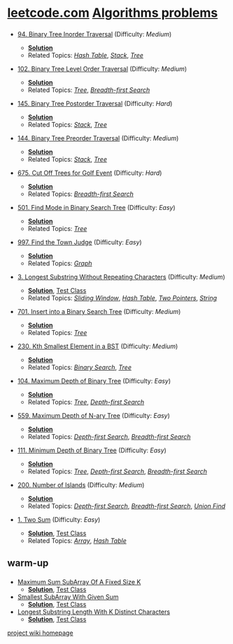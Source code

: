 # [leetcode.com](https://leetcode.com/) [Algorithms problems](https://leetcode.com/problemset/algorithms/)

###
* [94. Binary Tree Inorder Traversal](https://leetcode.com/problems/binary-tree-inorder-traversal/) (Difficulty: *Medium*)
    * [**Solution**](https://github.com/cenkc/leetcode-studies/blob/master/src/main/java/com/cenkc/leetcode/study/all/BinaryTreeInorderTraversal.java)
    * Related Topics: [*Hash Table*](https://leetcode.com/tag/hash-table/), [*Stack*](https://leetcode.com/tag/stack/), [*Tree*](https://leetcode.com/tag/tree/)
* [102. Binary Tree Level Order Traversal](https://leetcode.com/problems/binary-tree-level-order-traversal/) (Difficulty: *Medium*)
    * [**Solution**](https://github.com/cenkc/leetcode-studies/blob/master/src/main/java/com/cenkc/leetcode/study/all/BinaryTreeLevelOrderTraversal.java)
    * Related Topics: [*Tree*](https://leetcode.com/tag/tree/), [*Breadth-first Search*](https://leetcode.com/tag/breadth-first-search/) 
* [145. Binary Tree Postorder Traversal](https://leetcode.com/problems/binary-tree-postorder-traversal/) (Difficulty: *Hard*)
    * [**Solution**](https://github.com/cenkc/leetcode-studies/blob/master/src/main/java/com/cenkc/leetcode/study/all/BinaryTreePostorderTraversal.java)
    * Related Topics: [*Stack*](https://leetcode.com/tag/stack/), [*Tree*](https://leetcode.com/tag/tree/)
* [144. Binary Tree Preorder Traversal](https://leetcode.com/problems/binary-tree-preorder-traversal/) (Difficulty: *Medium*)
    * [**Solution**](https://github.com/cenkc/leetcode-studies/blob/master/src/main/java/com/cenkc/leetcode/study/all/BinaryTreePreorderTraversal.java)
    * Related Topics: [*Stack*](https://leetcode.com/tag/stack/), [*Tree*](https://leetcode.com/tag/tree/)
* [675. Cut Off Trees for Golf Event](https://leetcode.com/problems/cut-off-trees-for-golf-event/) (Difficulty: *Hard*)
    * [**Solution**](https://github.com/cenkc/leetcode-studies/blob/master/src/main/java/com/cenkc/leetcode/study/all/CutOffTreesForGolfEvent.java)
    * Related Topics: [*Breadth-first Search*](https://leetcode.com/tag/breadth-first-search/)
* [501. Find Mode in Binary Search Tree](https://leetcode.com/problems/find-mode-in-binary-search-tree/) (Difficulty: *Easy*)
    * [**Solution**](https://github.com/cenkc/leetcode-studies/blob/master/src/main/java/com/cenkc/leetcode/study/all/FindModeInBinarySearchTree.java)
    * Related Topics: [*Tree*](https://leetcode.com/tag/tree/)
* [997. Find the Town Judge](https://leetcode.com/problems/find-the-town-judge/) (Difficulty: *Easy*)
    * [**Solution**](https://github.com/cenkc/leetcode-studies/blob/master/src/main/java/com/cenkc/leetcode/study/all/FindTheTownJudge.java)
    * Related Topics: [*Graph*](https://leetcode.com/tag/graph/)
* [3. Longest Substring Without Repeating Characters](https://leetcode.com/problems/longest-substring-without-repeating-characters/) (Difficulty: *Medium*) 
    * [**Solution**](https://github.com/cenkc/leetcode-studies/blob/master/src/main/java/com/cenkc/leetcode/study/all/LongestSubstrWithoutRepeatingChars.java), [Test Class](https://github.com/cenkc/leetcode-studies/blob/master/src/test/java/com/cenkc/leetcode/study/all/LongestSubstrWithoutRepeatingCharsTest.java)
    * Related Topics: [*Sliding Window*](https://leetcode.com/tag/sliding-window/), [*Hash Table*](https://leetcode.com/tag/hash-table/), [*Two Pointers*](https://leetcode.com/tag/two-pointers/), [*String*](https://leetcode.com/tag/string/)
* [701. Insert into a Binary Search Tree](https://leetcode.com/problems/insert-into-a-binary-search-tree/) (Difficulty: *Medium*)
    * [**Solution**](https://github.com/cenkc/leetcode-studies/blob/master/src/main/java/com/cenkc/leetcode/study/all/InsertIntoABinarySearchTree.java)
    * Related Topics: [*Tree*](https://leetcode.com/tag/tree/)
* [230. Kth Smallest Element in a BST](https://leetcode.com/problems/kth-smallest-element-in-a-bst/) (Difficulty: *Medium*)
    * [**Solution**](https://github.com/cenkc/leetcode-studies/blob/master/src/main/java/com/cenkc/leetcode/study/all/KthSmallestElementInABST.java)
    * Related Topics: [*Binary Search*](https://leetcode.com/tag/binary-search/), [*Tree*](https://leetcode.com/tag/tree/)
* [104. Maximum Depth of Binary Tree](https://leetcode.com/problems/maximum-depth-of-binary-tree/) (Difficulty: *Easy*)
    * [**Solution**](https://github.com/cenkc/leetcode-studies/blob/master/src/main/java/com/cenkc/leetcode/study/all/MaximumDepthOfBinaryTree.java)
    * Related Topics: [*Tree*](https://leetcode.com/tag/tree/), [*Depth-first Search*](https://leetcode.com/tag/depth-first-search/)
* [559. Maximum Depth of N-ary Tree](https://leetcode.com/problems/maximum-depth-of-n-ary-tree/) (Difficulty: *Easy*)
    * [**Solution**](https://github.com/cenkc/leetcode-studies/blob/master/src/main/java/com/cenkc/leetcode/study/all/MaximumDepthOfNaryTree.java)
    * Related Topics: [*Depth-first Search*](https://leetcode.com/tag/depth-first-search/), [*Breadth-first Search*](https://leetcode.com/tag/breadth-first-search/) 
* [111. Minimum Depth of Binary Tree](https://leetcode.com/problems/minimum-depth-of-binary-tree/) (Difficulty: *Easy*)
    * [**Solution**](https://github.com/cenkc/leetcode-studies/blob/master/src/main/java/com/cenkc/leetcode/study/all/MinimumDepthOfBinaryTree.java)
    * Related Topics: [*Tree*](https://leetcode.com/tag/tree/), [*Depth-first Search*](https://leetcode.com/tag/depth-first-search/), [*Breadth-first Search*](https://leetcode.com/tag/breadth-first-search/) 
* [200. Number of Islands](https://leetcode.com/problems/number-of-islands/) (Difficulty: *Medium*)
    * [**Solution**](https://github.com/cenkc/leetcode-studies/blob/master/src/main/java/com/cenkc/leetcode/study/all/NumberOfIslands.java)
    * Related Topics: [*Depth-first Search*](https://leetcode.com/tag/depth-first-search/), [*Breadth-first Search*](https://leetcode.com/tag/breadth-first-search/), [*Union Find*](https://leetcode.com/tag/union-find/)
    











* [1. Two Sum](https://leetcode.com/problems/two-sum/) (Difficulty: *Easy*)
    * [**Solution**](https://github.com/cenkc/leetcode-studies/blob/master/src/main/java/com/cenkc/leetcode/study/all/TwoSum.java), [Test Class](https://github.com/cenkc/leetcode-studies/blob/master/src/test/java/com/cenkc/leetcode/study/all/TwoSumTest.java)
    * Related Topics: [*Array*](https://leetcode.com/tag/array/), [*Hash Table*](https://leetcode.com/tag/hash-table/)



## warm-up
###
* [Maximum Sum SubArray Of A Fixed Size K](https://github.com/cenkc/leetcode-studies/blob/master/src/main/java/com/cenkc/leetcode/study/warmup/W01MaxSumSubArrOfAFixedSizeK.java)
   * [**Solution**](https://github.com/cenkc/leetcode-studies/blob/master/src/main/java/com/cenkc/leetcode/study/warmup/W01MaxSumSubArrOfAFixedSizeK.java), [Test Class](https://github.com/cenkc/leetcode-studies/blob/master/src/test/java/com/cenkc/leetcode/study/warmup/W01MaxSumSubArrOfAFixedSizeKTest.java)
* [Smallest SubArray With Given Sum](https://github.com/cenkc/leetcode-studies/blob/master/src/main/java/com/cenkc/leetcode/study/warmup/W02SmallestSubArrWithGivenSum.java)
   * [**Solution**](https://github.com/cenkc/leetcode-studies/blob/master/src/main/java/com/cenkc/leetcode/study/warmup/W02SmallestSubArrWithGivenSum.java), [Test Class](https://github.com/cenkc/leetcode-studies/blob/master/src/test/java/com/cenkc/leetcode/study/warmup/W02SmallestSubArrWithGivenSumTest.java)
* [Longest Substring Length With K Distinct Characters](https://github.com/cenkc/leetcode-studies/blob/master/src/main/java/com/cenkc/leetcode/study/warmup/W03LongestSubstrLenWithKDistinctChars.java)
   * [**Solution**](https://github.com/cenkc/leetcode-studies/blob/master/src/main/java/com/cenkc/leetcode/study/warmup/W03LongestSubstrLenWithKDistinctChars.java), [Test Class](https://github.com/cenkc/leetcode-studies/blob/master/src/test/java/com/cenkc/leetcode/study/warmup/W03LongestSubstrLenWithKDistinctCharsTest.java)
   
   
   
[project wiki homepage](https://github.com/cenkc/leetcode-studies/wiki)
